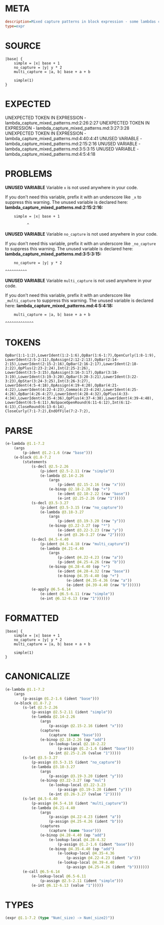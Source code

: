 # META
~~~ini
description=Mixed capture patterns in block expression - some lambdas capture, others don't
type=expr
~~~
# SOURCE
~~~roc
|base| {
    simple = |x| base + 1
    no_capture = |y| y * 2
    multi_capture = |a, b| base + a + b
    
    simple(1)
}
~~~
# EXPECTED
UNEXPECTED TOKEN IN EXPRESSION - lambda_capture_mixed_patterns.md:2:26:2:27
UNEXPECTED TOKEN IN EXPRESSION - lambda_capture_mixed_patterns.md:3:27:3:28
UNEXPECTED TOKEN IN EXPRESSION - lambda_capture_mixed_patterns.md:4:40:4:41
UNUSED VARIABLE - lambda_capture_mixed_patterns.md:2:15:2:16
UNUSED VARIABLE - lambda_capture_mixed_patterns.md:3:5:3:15
UNUSED VARIABLE - lambda_capture_mixed_patterns.md:4:5:4:18
# PROBLEMS
**UNUSED VARIABLE**
Variable `x` is not used anywhere in your code.

If you don't need this variable, prefix it with an underscore like `_x` to suppress this warning.
The unused variable is declared here:
**lambda_capture_mixed_patterns.md:2:15:2:16:**
```roc
    simple = |x| base + 1
```
              ^


**UNUSED VARIABLE**
Variable `no_capture` is not used anywhere in your code.

If you don't need this variable, prefix it with an underscore like `_no_capture` to suppress this warning.
The unused variable is declared here:
**lambda_capture_mixed_patterns.md:3:5:3:15:**
```roc
    no_capture = |y| y * 2
```
    ^^^^^^^^^^


**UNUSED VARIABLE**
Variable `multi_capture` is not used anywhere in your code.

If you don't need this variable, prefix it with an underscore like `_multi_capture` to suppress this warning.
The unused variable is declared here:
**lambda_capture_mixed_patterns.md:4:5:4:18:**
```roc
    multi_capture = |a, b| base + a + b
```
    ^^^^^^^^^^^^^


# TOKENS
~~~zig
OpBar(1:1-1:2),LowerIdent(1:2-1:6),OpBar(1:6-1:7),OpenCurly(1:8-1:9),
LowerIdent(2:5-2:11),OpAssign(2:12-2:13),OpBar(2:14-2:15),LowerIdent(2:15-2:16),OpBar(2:16-2:17),LowerIdent(2:18-2:22),OpPlus(2:23-2:24),Int(2:25-2:26),
LowerIdent(3:5-3:15),OpAssign(3:16-3:17),OpBar(3:18-3:19),LowerIdent(3:19-3:20),OpBar(3:20-3:21),LowerIdent(3:22-3:23),OpStar(3:24-3:25),Int(3:26-3:27),
LowerIdent(4:5-4:18),OpAssign(4:19-4:20),OpBar(4:21-4:22),LowerIdent(4:22-4:23),Comma(4:23-4:24),LowerIdent(4:25-4:26),OpBar(4:26-4:27),LowerIdent(4:28-4:32),OpPlus(4:33-4:34),LowerIdent(4:35-4:36),OpPlus(4:37-4:38),LowerIdent(4:39-4:40),
LowerIdent(6:5-6:11),NoSpaceOpenRound(6:11-6:12),Int(6:12-6:13),CloseRound(6:13-6:14),
CloseCurly(7:1-7:2),EndOfFile(7:2-7:2),
~~~
# PARSE
~~~clojure
(e-lambda @1.1-7.2
	(args
		(p-ident @1.2-1.6 (raw "base")))
	(e-block @1.8-7.2
		(statements
			(s-decl @2.5-2.26
				(p-ident @2.5-2.11 (raw "simple"))
				(e-lambda @2.14-2.26
					(args
						(p-ident @2.15-2.16 (raw "x")))
					(e-binop @2.18-2.26 (op "+")
						(e-ident @2.18-2.22 (raw "base"))
						(e-int @2.25-2.26 (raw "1")))))
			(s-decl @3.5-3.27
				(p-ident @3.5-3.15 (raw "no_capture"))
				(e-lambda @3.18-3.27
					(args
						(p-ident @3.19-3.20 (raw "y")))
					(e-binop @3.22-3.27 (op "*")
						(e-ident @3.22-3.23 (raw "y"))
						(e-int @3.26-3.27 (raw "2")))))
			(s-decl @4.5-4.40
				(p-ident @4.5-4.18 (raw "multi_capture"))
				(e-lambda @4.21-4.40
					(args
						(p-ident @4.22-4.23 (raw "a"))
						(p-ident @4.25-4.26 (raw "b")))
					(e-binop @4.28-4.40 (op "+")
						(e-ident @4.28-4.32 (raw "base"))
						(e-binop @4.35-4.40 (op "+")
							(e-ident @4.35-4.36 (raw "a"))
							(e-ident @4.39-4.40 (raw "b"))))))
			(e-apply @6.5-6.14
				(e-ident @6.5-6.11 (raw "simple"))
				(e-int @6.12-6.13 (raw "1"))))))
~~~
# FORMATTED
~~~roc
|base| {
	simple = |x| base + 1
	no_capture = |y| y * 2
	multi_capture = |a, b| base + a + b

	simple(1)
}
~~~
# CANONICALIZE
~~~clojure
(e-lambda @1.1-7.2
	(args
		(p-assign @1.2-1.6 (ident "base")))
	(e-block @1.8-7.2
		(s-let @2.5-2.26
			(p-assign @2.5-2.11 (ident "simple"))
			(e-lambda @2.14-2.26
				(args
					(p-assign @2.15-2.16 (ident "x")))
				(captures
					(capture (name "base")))
				(e-binop @2.18-2.26 (op "add")
					(e-lookup-local @2.18-2.22
						(p-assign @1.2-1.6 (ident "base")))
					(e-int @2.25-2.26 (value "1")))))
		(s-let @3.5-3.27
			(p-assign @3.5-3.15 (ident "no_capture"))
			(e-lambda @3.18-3.27
				(args
					(p-assign @3.19-3.20 (ident "y")))
				(e-binop @3.22-3.27 (op "mul")
					(e-lookup-local @3.22-3.23
						(p-assign @3.19-3.20 (ident "y")))
					(e-int @3.26-3.27 (value "2")))))
		(s-let @4.5-4.40
			(p-assign @4.5-4.18 (ident "multi_capture"))
			(e-lambda @4.21-4.40
				(args
					(p-assign @4.22-4.23 (ident "a"))
					(p-assign @4.25-4.26 (ident "b")))
				(captures
					(capture (name "base")))
				(e-binop @4.28-4.40 (op "add")
					(e-lookup-local @4.28-4.32
						(p-assign @1.2-1.6 (ident "base")))
					(e-binop @4.35-4.40 (op "add")
						(e-lookup-local @4.35-4.36
							(p-assign @4.22-4.23 (ident "a")))
						(e-lookup-local @4.39-4.40
							(p-assign @4.25-4.26 (ident "b")))))))
		(e-call @6.5-6.14
			(e-lookup-local @6.5-6.11
				(p-assign @2.5-2.11 (ident "simple")))
			(e-int @6.12-6.13 (value "1")))))
~~~
# TYPES
~~~clojure
(expr @1.1-7.2 (type "Num(_size) -> Num(_size2)"))
~~~
